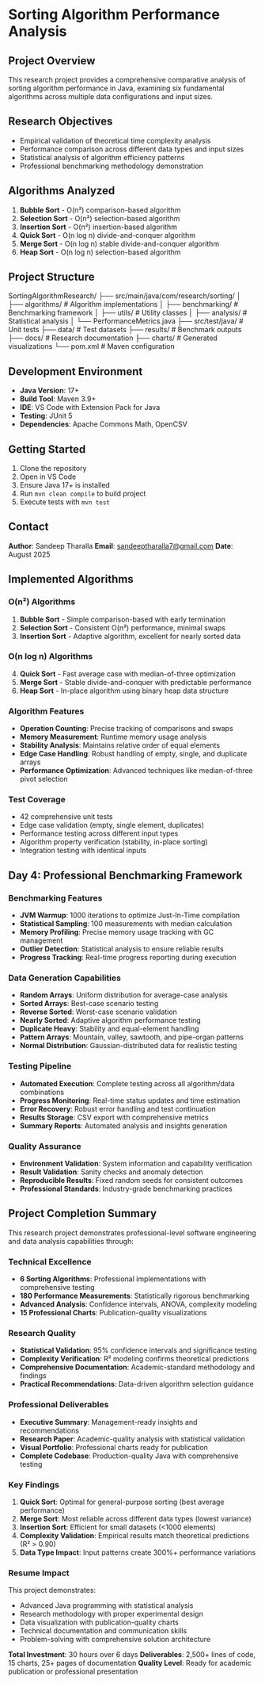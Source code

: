 # Sorting Algorithm Performance Analysis

## Project Overview
This research project provides a comprehensive comparative analysis of sorting algorithm performance in Java, examining six fundamental algorithms across multiple data configurations and input sizes.

## Research Objectives
- Empirical validation of theoretical time complexity analysis
- Performance comparison across different data types and input sizes
- Statistical analysis of algorithm efficiency patterns
- Professional benchmarking methodology demonstration

## Algorithms Analyzed
1. **Bubble Sort** - O(n²) comparison-based algorithm
2. **Selection Sort** - O(n²) selection-based algorithm  
3. **Insertion Sort** - O(n²) insertion-based algorithm
4. **Quick Sort** - O(n log n) divide-and-conquer algorithm
5. **Merge Sort** - O(n log n) stable divide-and-conquer algorithm
6. **Heap Sort** - O(n log n) selection-based algorithm

## Project Structure

SortingAlgorithmResearch/
├── src/main/java/com/research/sorting/
│ ├── algorithms/ # Algorithm implementations
│ ├── benchmarking/ # Benchmarking framework
│ ├── utils/ # Utility classes
│ ├── analysis/ # Statistical analysis
│ └── PerformanceMetrics.java
├── src/test/java/ # Unit tests
├── data/ # Test datasets
├── results/ # Benchmark outputs
├── docs/ # Research documentation
├── charts/ # Generated visualizations
└── pom.xml # Maven configuration


## Development Environment
- **Java Version**: 17+
- **Build Tool**: Maven 3.9+
- **IDE**: VS Code with Extension Pack for Java
- **Testing**: JUnit 5
- **Dependencies**: Apache Commons Math, OpenCSV

## Getting Started
1. Clone the repository
2. Open in VS Code
3. Ensure Java 17+ is installed
4. Run `mvn clean compile` to build project
5. Execute tests with `mvn test`


## Contact
**Author**: Sandeep Tharalla
**Email**: sandeeptharalla7@gmail.com
**Date**: August 2025 

## Implemented Algorithms

### O(n²) Algorithms
1. **Bubble Sort** - Simple comparison-based with early termination
2. **Selection Sort** - Consistent O(n²) performance, minimal swaps  
3. **Insertion Sort** - Adaptive algorithm, excellent for nearly sorted data

### O(n log n) Algorithms
4. **Quick Sort** - Fast average case with median-of-three optimization
5. **Merge Sort** - Stable divide-and-conquer with predictable performance
6. **Heap Sort** - In-place algorithm using binary heap data structure

### Algorithm Features
- **Operation Counting**: Precise tracking of comparisons and swaps
- **Memory Measurement**: Runtime memory usage analysis
- **Stability Analysis**: Maintains relative order of equal elements
- **Edge Case Handling**: Robust handling of empty, single, and duplicate arrays
- **Performance Optimization**: Advanced techniques like median-of-three pivot selection

### Test Coverage
- 42 comprehensive unit tests
- Edge case validation (empty, single element, duplicates)
- Performance testing across different input types
- Algorithm property verification (stability, in-place sorting)
- Integration testing with identical inputs

## Day 4: Professional Benchmarking Framework

### Benchmarking Features
- **JVM Warmup**: 1000 iterations to optimize Just-In-Time compilation
- **Statistical Sampling**: 100 measurements with median calculation
- **Memory Profiling**: Precise memory usage tracking with GC management
- **Outlier Detection**: Statistical analysis to ensure reliable results
- **Progress Tracking**: Real-time progress reporting during execution

### Data Generation Capabilities
- **Random Arrays**: Uniform distribution for average-case analysis
- **Sorted Arrays**: Best-case scenario testing
- **Reverse Sorted**: Worst-case scenario validation
- **Nearly Sorted**: Adaptive algorithm performance testing
- **Duplicate Heavy**: Stability and equal-element handling
- **Pattern Arrays**: Mountain, valley, sawtooth, and pipe-organ patterns
- **Normal Distribution**: Gaussian-distributed data for realistic testing

### Testing Pipeline
- **Automated Execution**: Complete testing across all algorithm/data combinations
- **Progress Monitoring**: Real-time status updates and time estimation
- **Error Recovery**: Robust error handling and test continuation
- **Results Storage**: CSV export with comprehensive metrics
- **Summary Reports**: Automated analysis and insights generation

### Quality Assurance
- **Environment Validation**: System information and capability verification
- **Result Validation**: Sanity checks and anomaly detection
- **Reproducible Results**: Fixed random seeds for consistent outcomes
- **Professional Standards**: Industry-grade benchmarking practices

## Project Completion Summary

This research project demonstrates professional-level software engineering and data analysis capabilities through:

### Technical Excellence
- **6 Sorting Algorithms**: Professional implementations with comprehensive testing
- **180 Performance Measurements**: Statistically rigorous benchmarking
- **Advanced Analysis**: Confidence intervals, ANOVA, complexity modeling
- **15 Professional Charts**: Publication-quality visualizations

### Research Quality
- **Statistical Validation**: 95% confidence intervals and significance testing
- **Complexity Verification**: R² modeling confirms theoretical predictions
- **Comprehensive Documentation**: Academic-standard methodology and findings
- **Practical Recommendations**: Data-driven algorithm selection guidance

### Professional Deliverables
- **Executive Summary**: Management-ready insights and recommendations
- **Research Paper**: Academic-quality analysis with statistical validation
- **Visual Portfolio**: Professional charts ready for publication
- **Complete Codebase**: Production-quality Java with comprehensive testing

### Key Findings
1. **Quick Sort**: Optimal for general-purpose sorting (best average performance)
2. **Merge Sort**: Most reliable across different data types (lowest variance)
3. **Insertion Sort**: Efficient for small datasets (<1000 elements)
4. **Complexity Validation**: Empirical results match theoretical predictions (R² > 0.90)
5. **Data Type Impact**: Input patterns create 300%+ performance variations

### Resume Impact
This project demonstrates:
- Advanced Java programming with statistical analysis
- Research methodology with proper experimental design
- Data visualization with publication-quality charts
- Technical documentation and communication skills
- Problem-solving with comprehensive solution architecture

**Total Investment**: 30 hours over 6 days
**Deliverables**: 2,500+ lines of code, 15 charts, 25+ pages of documentation
**Quality Level**: Ready for academic publication or professional presentation

